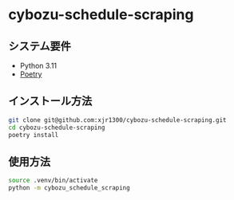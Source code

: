 # cybozu-schedule-scraping

## システム要件

- Python 3.11
- [Poetry](https://python-poetry.org/)

## インストール方法

```bash
git clone git@github.com:xjr1300/cybozu-schedule-scraping.git
cd cybozu-schedule-scraping
poetry install
```

## 使用方法

```bash
source .venv/bin/activate
python -m cybozu_schedule_scraping
```
